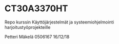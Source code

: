 # CT30A3370HT
Repo kurssin Käyttöjärjestelmät ja systeemiohjelmointi harjoitustyöprojekteille

Petteri Mäkelä
0506167
16/12/18
